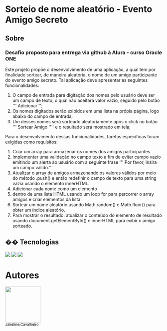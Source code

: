 <h1>Sorteio de nome aleatório - Evento Amigo Secreto</h1>

<h2>   Sobre</h2>

<h3> Desafio proposto para entrega via github à Alura - curso Oracle ONE</h3>

<p> Este projeto propõe o desenvolvimento de uma aplicação, a qual tem por finalidade sortear, de maneira aleatória, o nome de um amigo participante 
do evento amigo secreto. Tal aplicação deve apresentar as seguintes funcionalidades:
  
1) O campo de entrada para digitação dos nomes pelo usuário deve ser um campo de texto, o qual não aceitará valor vazio, seguido pelo botão ''' Adicionar''';
2) Os nomes digitados serão exibidos em uma lista na própia página, logo abaixo do campo de entrada;
3) Um desses nomes será sorteado aleatoriamente após o click no botão ''' Sortear Amigo '''' e o resultado será mostrado em tela;

Para o desenvolvimento dessas funcionalidades, tarefas especificas foram exigidas como requisitos:
1) Criar um array para armazenar os nomes dos amigos participantes. 
2) Implementar uma validação no campo texto a fim de evitar campo vazio emitindo um alerta ao usuário com a seguinte frase ''' Por favor, insira um campo válido.'''
3) Atualizar o array de amigos armazenando os valores válidos por meio do método .push() e então redefinir o campo de texto para uma string vazia usando o elemento innerHTML.
4) Adicionar cada nome como um elemento <li> dentro de uma lista HTML usando um loop for para percorrer o array amigos e criar elementos da lista.
5) Sortear um nome aleatório usando Math.random() e Math.floor() para obter um índice aleatório.
6) Para mostrar o resultado: atualizar o conteúdo do elemento de resultado usando document.getElementById() e innerHTML para exibir o amigo sorteado. </p>

## �� Tecnologias
<div>
  <img src="https://img.shields.io/badge/HTML-239120?style=for-the-badge&logo=html5&logoColor=white">
  <img src="https://img.shields.io/badge/CSS-239120?&style=for-the-badge&logo=css3&logoColor=white">
  <img src="https://img.shields.io/badge/JavaScript-F7DF1E?style=for-the-badge&logo=javascript&logoColor=black">
</div>

# Autores

[<img loading="lazy" src= "https://avatars.githubusercontent.com/u/95052063?v=4" width=115><br><sub> Jakeline Cavalheiro </sub>](https://github.com/JKCavalheiro)
